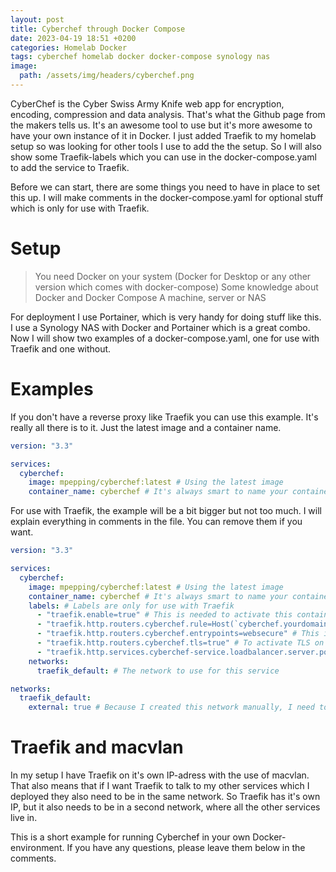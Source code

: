 ```yaml
---
layout: post
title: Cyberchef through Docker Compose
date: 2023-04-19 18:51 +0200
categories: Homelab Docker
tags: cyberchef homelab docker docker-compose synology nas
image:
  path: /assets/img/headers/cyberchef.png
---
```


CyberChef is the Cyber Swiss Army Knife web app for encryption, encoding, compression and data analysis. That's what the Github page from the makers tells us. It's an awesome tool to use but it's more awesome to have your own instance of it in Docker. I just added Traefik to my homelab setup so was looking for other tools I use to add the the setup. So I will also show some Traefik-labels which you can use in the docker-compose.yaml to add the service to Traefik.

Before we can start, there are some things you need to have in place to set this up. I will make comments in the docker-compose.yaml for optional stuff which is only for use with Traefik.

# Setup
> You need Docker on your system (Docker for Desktop or any other version which comes with docker-compose)
> Some knowledge about Docker and Docker Compose
> A machine, server or NAS

For deployment I use Portainer, which is very handy for doing stuff like this. I use a Synology NAS with Docker and Portainer which is a great combo.
Now I will show two examples of a docker-compose.yaml, one for use with Traefik and one without.

# Examples 
If you don't have a reverse proxy like Traefik you can use this example. It's really all there is to it. Just the latest image and a container name.

```yaml
version: "3.3"

services:
  cyberchef:
    image: mpepping/cyberchef:latest # Using the latest image
    container_name: cyberchef # It's always smart to name your containers
```
For use with Traefik, the example will be a bit bigger but not too much. I will explain everything in comments in the file. You can remove them if you want.

```yaml
version: "3.3"

services:
  cyberchef:
    image: mpepping/cyberchef:latest # Using the latest image
    container_name: cyberchef # It's always smart to name your containers
    labels: # Labels are only for use with Traefik
      - "traefik.enable=true" # This is needed to activate this container for Traefik v2
      - "traefik.http.routers.cyberchef.rule=Host(`cyberchef.yourdomain.com`)" # This is the domain or subdomain you use to reach your service
      - "traefik.http.routers.cyberchef.entrypoints=websecure" # This is the entrypoint, in my setup I use websecure for port 443
      - "traefik.http.routers.cyberchef.tls=true" # To activate TLS on the entrypoint, for use with certificates
      - "traefik.http.services.cyberchef-service.loadbalancer.server.port=8000" # The port which Traefik needs to route you to the service
    networks:
      traefik_default: # The network to use for this service

networks:
  traefik_default:
    external: true # Because I created this network manually, I need to import it here before use.
```
# Traefik and macvlan
In my setup I have Traefik on it's own IP-adress with the use of macvlan. That also means that if I want Traefik to talk to my other services which I deployed they also need to be in the same network. So Traefik has it's own IP, but it also needs to be in a second network, where all the other services live in.

This is a short example for running Cyberchef in your own Docker-environment. If you have any questions, please leave them below in the comments.